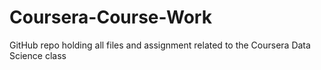 # Coursera-Course-Work
GitHub repo holding all files and assignment related to the Coursera Data Science class
